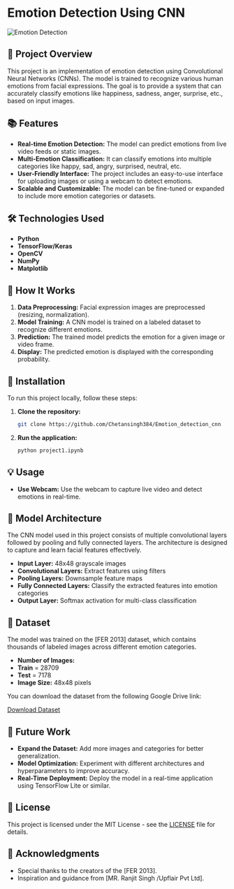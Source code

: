 # Emotion Detection Using CNN

![Emotion Detection](https://github.com/Chetansingh384/Emotion_detection_cnn/blob/main/PROJECT_IMAGE.jpg)

## 📝 Project Overview

This project is an implementation of emotion detection using Convolutional Neural Networks (CNNs). The model is trained to recognize various human emotions from facial expressions. The goal is to provide a system that can accurately classify emotions like happiness, sadness, anger, surprise, etc., based on input images.

## 📚 Features

- **Real-time Emotion Detection:** The model can predict emotions from live video feeds or static images.
- **Multi-Emotion Classification:** It can classify emotions into multiple categories like happy, sad, angry, surprised, neutral, etc.
- **User-Friendly Interface:** The project includes an easy-to-use interface for uploading images or using a webcam to detect emotions.
- **Scalable and Customizable:** The model can be fine-tuned or expanded to include more emotion categories or datasets.

## 🛠️ Technologies Used

- **Python**
- **TensorFlow/Keras**
- **OpenCV**
- **NumPy**
- **Matplotlib**

## 🎯 How It Works

1. **Data Preprocessing:** Facial expression images are preprocessed (resizing, normalization).
2. **Model Training:** A CNN model is trained on a labeled dataset to recognize different emotions.
3. **Prediction:** The trained model predicts the emotion for a given image or video frame.
4. **Display:** The predicted emotion is displayed with the corresponding probability.

## 🚀 Installation

To run this project locally, follow these steps:

1. **Clone the repository:**
   ```bash
   git clone https://github.com/Chetansingh384/Emotion_detection_cnn
   ```
2. **Run the application:**
   ```bash
   python project1.ipynb
   ```

## 💡 Usage
- **Use Webcam:** Use the webcam to capture live video and detect emotions in real-time.

## 🧠 Model Architecture

The CNN model used in this project consists of multiple convolutional layers followed by pooling and fully connected layers. The architecture is designed to capture and learn facial features effectively.

- **Input Layer:** 48x48 grayscale images
- **Convolutional Layers:** Extract features using filters
- **Pooling Layers:** Downsample feature maps
- **Fully Connected Layers:** Classify the extracted features into emotion categories
- **Output Layer:** Softmax activation for multi-class classification

## 📁 Dataset

The model was trained on the [FER 2013] dataset, which contains thousands of labeled images across different emotion categories.
- **Number of Images:**
- **Train** = 28709
- **Test** = 7178
- **Image Size:** 48x48 pixels

 You can download the dataset from the following Google Drive link:

[Download Dataset](https://drive.google.com/drive/folders/11MouWOiB3WompIieCSnW2voIUk55Bv9Z?usp=drive_link)

## 🤖 Future Work

- **Expand the Dataset:** Add more images and categories for better generalization.
- **Model Optimization:** Experiment with different architectures and hyperparameters to improve accuracy.
- **Real-Time Deployment:** Deploy the model in a real-time application using TensorFlow Lite or similar.

## 📝 License

This project is licensed under the MIT License - see the [LICENSE](LICENSE) file for details.

## 🙌 Acknowledgments

- Special thanks to the creators of the [FER 2013].
- Inspiration and guidance from [MR. Ranjit Singh /Upflair Pvt Ltd].
